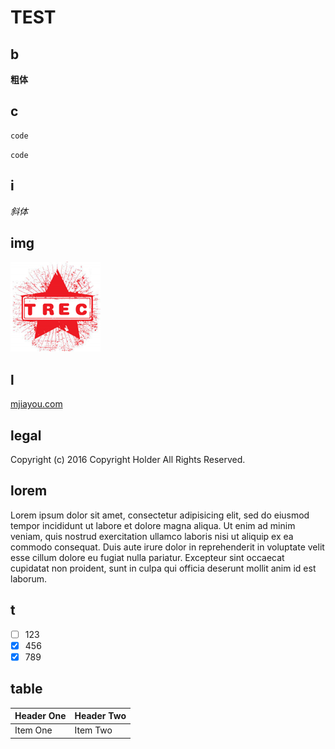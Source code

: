 # TEST

## b
**粗体**

## c
```
code
```

`code`

## i
*斜体*

## img
![TREC](/res/trec-144.png)

## l
[mjiayou.com](http://mjiayou.com)

## legal
Copyright (c) 2016 Copyright Holder All Rights Reserved.

## lorem
Lorem ipsum dolor sit amet, consectetur adipisicing elit, sed do eiusmod tempor incididunt ut labore et dolore magna aliqua. Ut enim ad minim veniam, quis nostrud exercitation ullamco laboris nisi ut aliquip ex ea commodo consequat. Duis aute irure dolor in reprehenderit in voluptate velit esse cillum dolore eu fugiat nulla pariatur. Excepteur sint occaecat cupidatat non proident, sunt in culpa qui officia deserunt mollit anim id est laborum.

## t
- [ ] 123
- [x] 456
- [x] 789

## table
| Header One     | Header Two     |
| :------------- | :------------- |
| Item One       | Item Two       |
